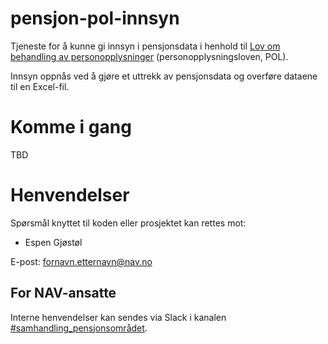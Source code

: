 # pensjon-pol-innsyn
Tjeneste for å kunne gi innsyn i pensjonsdata i henhold til [Lov om behandling av personopplysninger](https://lovdata.no/dokument/NL/lov/2018-06-15-38) (personopplysningsloven, POL).

Innsyn oppnås ved å gjøre et uttrekk av pensjonsdata og overføre dataene til en Excel-fil.

# Komme i gang

TBD

# Henvendelser

Spørsmål knyttet til koden eller prosjektet kan rettes mot:

* Espen Gjøstøl

E-post: fornavn.etternavn@nav.no

## For NAV-ansatte

Interne henvendelser kan sendes via Slack i kanalen [#samhandling_pensjonsområdet](https://nav-it.slack.com/archives/CQ08JC3UG).
